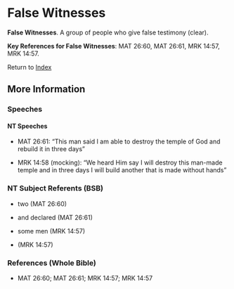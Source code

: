 # False Witnesses
**False Witnesses**. 
A group of people who give false testimony (clear). 


**Key References for False Witnesses**: 
MAT 26:60, MAT 26:61, MRK 14:57, MRK 14:57. 






Return to [Index](00-Index.md)

## More Information

### Speeches

#### NT Speeches

* MAT 26:61: “This man said I am able to destroy the temple of God and rebuild it in three days”

* MRK 14:58 (mocking): “We heard Him say I will destroy this man-made temple and in three days I will build another that is made without hands”

### NT Subject Referents (BSB)

* two (MAT 26:60)

* and declared (MAT 26:61)

* some men (MRK 14:57)

*  (MRK 14:57)



### References (Whole Bible)

* MAT 26:60; MAT 26:61; MRK 14:57; MRK 14:57



